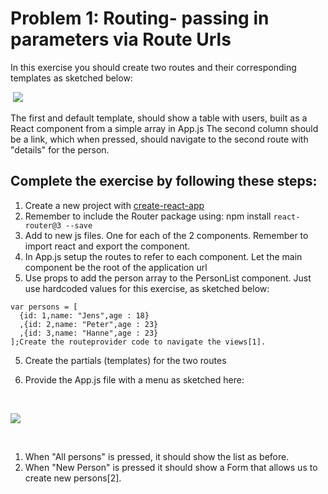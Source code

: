 # Problem 1: Routing- passing in parameters via Route Urls

In this exercise you should create two routes and their corresponding templates as sketched below:

​                 ![](../img/routingexample2.png)             

The first and default template, should show a table with users, built as a React component from a simple array in App.js The second column should be a link, which when pressed, should navigate to the second route with "details" for the person.

## Complete the exercise by following these steps:

1. Create a new project with [create-react-app](https://github.com/facebookincubator/create-react-app)
2. Remember to include the Router package using: npm install ```react-router@3 --save```
3. Add to new js files. One for each of the 2 components. Remember to import react and export the component. 
4. In App.js setup the routes to refer to each component. Let the main component be the root of the application url
5. Use props to add the person array to the PersonList component. Just use hardcoded values for this exercise, as sketched below:

```react
var persons = [
  {id: 1,name: "Jens",age : 18}
  ,{id: 2,name: "Peter",age : 23}
  ,{id: 3,name: "Hanne",age : 23}
];Create the routeprovider code to navigate the views[1]. 
```

5. Create the partials (templates) for the two routes

6.  Provide the App.js file with a menu as sketched here: 

   ​

   ![](../img/PersonList.png)

   ​

   1. When "All persons" is pressed, it should show the list as before. 
   2. When "New Person" is pressed it should show a Form that allows us to create new persons[2].

